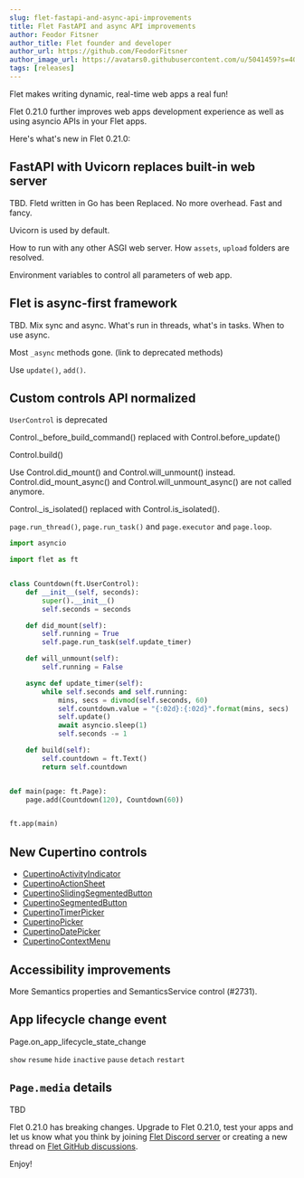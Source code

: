 ```yaml
---
slug: flet-fastapi-and-async-api-improvements
title: Flet FastAPI and async API improvements
author: Feodor Fitsner
author_title: Flet founder and developer
author_url: https://github.com/FeodorFitsner
author_image_url: https://avatars0.githubusercontent.com/u/5041459?s=400&v=4
tags: [releases]
---
```


Flet makes writing dynamic, real-time web apps a real fun!

Flet 0.21.0 further improves web apps development experience as well as using asyncio APIs in your Flet apps.

Here's what's new in Flet 0.21.0:

## FastAPI with Uvicorn replaces built-in web server

TBD. Fletd written in Go has been Replaced. No more overhead. Fast and fancy.

Uvicorn is used by default.

How to run with any other ASGI web server. How `assets`, `upload` folders are resolved.

Environment variables to control all parameters of web app.

## Flet is async-first framework

TBD. Mix sync and async. What's run in threads, what's in tasks. When to use async.

Most `_async` methods gone. (link to deprecated methods)

Use `update()`, `add()`.

## Custom controls API normalized

`UserControl` is deprecated

Control._before_build_command() replaced with Control.before_update()

Control.build()

Use Control.did_mount() and Control.will_unmount() instead. Control.did_mount_async() and Control.will_unmount_async() are not called anymore.

Control._is_isolated() replaced with Control.is_isolated().

`page.run_thread()`, `page.run_task()` and `page.executor` and `page.loop`.

```python
import asyncio

import flet as ft


class Countdown(ft.UserControl):
    def __init__(self, seconds):
        super().__init__()
        self.seconds = seconds

    def did_mount(self):
        self.running = True
        self.page.run_task(self.update_timer)

    def will_unmount(self):
        self.running = False

    async def update_timer(self):
        while self.seconds and self.running:
            mins, secs = divmod(self.seconds, 60)
            self.countdown.value = "{:02d}:{:02d}".format(mins, secs)
            self.update()
            await asyncio.sleep(1)
            self.seconds -= 1

    def build(self):
        self.countdown = ft.Text()
        return self.countdown


def main(page: ft.Page):
    page.add(Countdown(120), Countdown(60))


ft.app(main)
```

## New Cupertino controls

* [CupertinoActivityIndicator](/docs/controls/cupertinoactivityindicator)
* [CupertinoActionSheet](/docs/controls/cupertinoactionsheet)
* [CupertinoSlidingSegmentedButton](/docs/controls/CupertinoSlidingSegmentedButton)
* [CupertinoSegmentedButton](/docs/controls/cupertinosegmentedbutton)
* [CupertinoTimerPicker](/docs/controls/cupertinotimerpicker)
* [CupertinoPicker](/docs/controls/cupertinopicker)
* [CupertinoDatePicker](/docs/controls/cupertinodatepicker)
* [CupertinoContextMenu](/docs/controls/cupertinocontextmenu)

## Accessibility improvements

More Semantics properties and SemanticsService control (#2731).

## App lifecycle change event

Page.on_app_lifecycle_state_change

`show`
`resume`
`hide`
`inactive`
`pause`
`detach`
`restart`

## `Page.media` details

TBD

Flet 0.21.0 has breaking changes. Upgrade to Flet 0.21.0, test your apps and let us know what you think by joining [Flet Discord server](https://discord.gg/dzWXP8SHG8) or creating a new thread on [Flet GitHub discussions](https://github.com/flet-dev/flet/discussions).

Enjoy!
